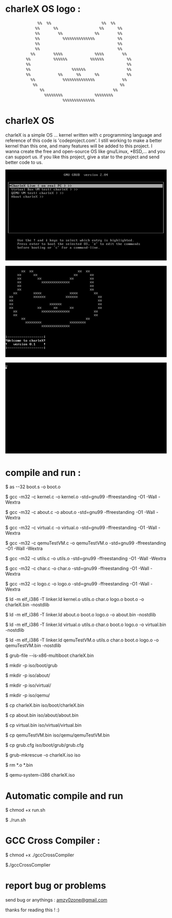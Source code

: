 

# charleX OS logo :


                  %%  %%                      %%  %%      
                 %%      %%                  %%      %%   
                 %%        %%              %%        %%   
                 %%          %%%%%%%%%%%%%%          %%   
                 %%                                  %%   
                 %%                                  %%   
               %%        %%%%              %%%%        %% 
             %%          %%%%%%          %%%%%%          %%
             %%                                          %%
             %%                  %%%%%%                  %%
             %%            %%      %%      %%            %%
               %%            %%%%%%%%%%%%%%            %%  
                %%                                    %%  
                   %%                              %%      
                     %%%%%%%%              %%%%%%%%     
                             %%%%%%%%%%%%%%               



# charleX OS

charleX is a simple OS ... kernel written with c programming language and reference of this code is 'codeproject.com'.
I still working to make a better kernel than this one, and many features will be added to this project.
I wanna create the free and open-source OS like gnu/Linux, *BSD,... and you can support us. if you like this project, give a star to the project and send better code to us.


![screenshots](screenshots/charleXGrub.png)

![screenshots](screenshots/charleXLoadingAndLogo.png)

![screenshots](screenshots/charleXPrompt.png)


# compile and run :

$ as --32 boot.s -o boot.o

$ gcc -m32 -c kernel.c -o kernel.o -std=gnu99 -ffreestanding -O1 -Wall -Wextra
 
$ gcc -m32 -c about.c -o about.o -std=gnu99 -ffreestanding -O1 -Wall -Wextra
 
$ gcc -m32 -c virtual.c -o virtual.o -std=gnu99 -ffreestanding -O1 -Wall -Wextra
 
$ gcc -m32 -c qemuTestVM.c -o qemuTestVM.o -std=gnu99 -ffreestanding -O1 -Wall -Wextra
 
 
$ gcc -m32 -c utils.c -o utils.o -std=gnu99 -ffreestanding -O1 -Wall -Wextra
 
$ gcc -m32 -c char.c -o char.o -std=gnu99 -ffreestanding -O1 -Wall -Wextra
 
$ gcc -m32 -c logo.c -o logo.o -std=gnu99 -ffreestanding -O1 -Wall -Wextra
 
$ ld -m elf_i386 -T linker.ld kernel.o utils.o char.o logo.o boot.o -o charleX.bin -nostdlib
 
$ ld -m elf_i386 -T linker.ld about.o boot.o logo.o  -o   about.bin -nostdlib
 
$ ld -m elf_i386 -T linker.ld virtual.o utils.o char.o boot.o logo.o  -o virtual.bin -nostdlib
 
$ ld -m elf_i386 -T linker.ld qemuTestVM.o utils.o char.o boot.o logo.o  -o qemuTestVM.bin -nostdlib
 
$ grub-file --is-x86-multiboot charleX.bin
 
$ mkdir -p iso/boot/grub
 
$ mkdir -p iso/about/
 
$ mkdir -p iso/virtual/
 
$ mkdir -p iso/qemu/
 
$ cp charleX.bin iso/boot/charleX.bin

$ cp about.bin iso/about/about.bin

$ cp virtual.bin iso/virtual/virtual.bin

$ cp qemuTestVM.bin iso/qemu/qemuTestVM.bin

$ cp grub.cfg iso/boot/grub/grub.cfg
 
$ grub-mkrescue -o charleX.iso iso
 
$ rm *.o *.bin
 
$ qemu-system-i386 charleX.iso



# Automatic compile and run

$ chmod +x run.sh

$ ./run.sh


# GCC Cross Compiler :

$ chmod +x ./gccCrossCompiler

$./gccCrossComplier

# report bug or problems

send bug or anythings : amzy0zone@gmail.com

thanks for reading this ! :)
